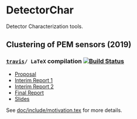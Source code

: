 # DetectorChar
Detector Characterization tools.

## Clustering of PEM sensors (2019)

### [`travis`](https://gist.github.com/anchal-physics/c219a617293e9098b726bcb33692825f)`/ LaTeX` compilation [![Build Status](https://travis-ci.com/bernhardtj/DetectorChar.svg?branch=master)](https://travis-ci.com/bernhardtj/DetectorChar)

- [Proposal](https://bernhardtj.github.io/DetectorChar/proposal.pdf)
- [Interim Report 1](https://bernhardtj.github.io/DetectorChar/interim1.pdf) 
- [Interim Report 2](https://bernhardtj.github.io/DetectorChar/interim2.pdf) 
- [Final Report](https://bernhardtj.github.io/DetectorChar/final.pdf)
- [Slides](https://bernhardtj.github.io/DetectorChar/slides.pdf) 

See [doc/include/motivation.tex](https://bernhardtj.github.io/DetectorChar/blob/master/doc/include/motivation.tex) for more details.

